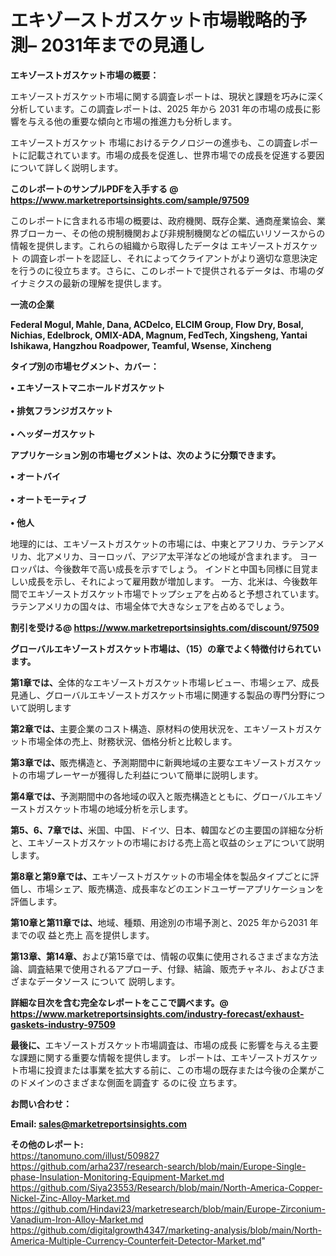 # エキゾーストガスケット市場戦略的予測– 2031年までの見通し

<strong><b>エキゾーストガスケット市場の概要：</b></strong>

エキゾーストガスケット市場に関する調査レポートは、現状と課題を巧みに深く分析しています。この調査レポートは、2025 年から 2031 年の市場の成長に影響を与える他の重要な傾向と市場の推進力も分析します。

エキゾーストガスケット 市場におけるテクノロジーの進歩も、この調査レポートに記載されています。市場の成長を促進し、世界市場での成長を促進する要因について詳しく説明します。

<strong>このレポートのサンプルPDFを入手する @ <a href=https://www.marketreportsinsights.com/sample/97509>https://www.marketreportsinsights.com/sample/97509</a></strong>

このレポートに含まれる市場の概要は、政府機関、既存企業、通商産業協会、業界ブローカー、その他の規制機関および非規制機関などの幅広いリソースからの情報を提供します。これらの組織から取得したデータは エキゾーストガスケット の調査レポートを認証し、それによってクライアントがより適切な意思決定を行うのに役立ちます。さらに、このレポートで提供されるデータは、市場のダイナミクスの最新の理解を提供します。

<strong>一流の企業</strong>

<strong><b>Federal Mogul, Mahle, Dana, ACDelco, ELCIM Group, Flow Dry, Bosal, Nichias, Edelbrock, OMIX-ADA, Magnum, FedTech, Xingsheng, Yantai Ishikawa, Hangzhou Roadpower, Teamful, Wsense, Xincheng</b></strong>

<strong><b>タイプ別の市場セグメント、カバー：</b></strong>

<strong>• エキゾーストマニホールドガスケット<br><br>• 排気フランジガスケット<br><br>• ヘッダーガスケット</strong>

<strong><b>アプリケーション別の市場セグメントは、次のように分類できます。</b></strong>

<strong>• オートバイ<br><br>• オートモーティブ<br><br>• 他人</strong>

 地理的には、エキゾーストガスケットの市場には、中東とアフリカ、ラテンアメリカ、北アメリカ、ヨーロッパ、アジア太平洋などの地域が含まれます。 ヨーロッパは、今後数年で高い成長を示すでしょう。 インドと中国も同様に目覚ましい成長を示し、それによって雇用数が増加します。 一方、北米は、今後数年間でエキゾーストガスケット市場でトップシェアを占めると予想されています。 ラテンアメリカの国々は、市場全体で大きなシェアを占めるでしょう。

<strong>割引を受ける@ <a href=https://www.marketreportsinsights.com/discount/97509>https://www.marketreportsinsights.com/discount/97509</a></strong>

<strong><b>グローバルエキゾーストガスケット市場は、（15）の章でよく特徴付けられています。</b></strong>

<strong><b>第</b></strong><strong><b>1章では、</b></strong>全体的なエキゾーストガスケット市場レビュー、市場シェア、成長見通し、グローバルエキゾーストガスケット市場に関連する製品の専門分野について説明します

<strong><b>第2章では、</b></strong>主要企業のコスト構造、原材料の使用状況を、エキゾーストガスケット市場全体の売上、財務状況、価格分析と比較します。

<strong><b>第3章では、</b></strong>販売構造と、予測期間中に新興地域の主要なエキゾーストガスケットの市場プレーヤーが獲得した利益について簡単に説明します。

<strong><b>第4章では、</b></strong>予測期間中の各地域の収入と販売構造とともに、グローバルエキゾーストガスケット市場の地域分析を示します。

<strong><b>第5、6、7章では、</b></strong>米国、中国、ドイツ、日本、韓国などの主要国の詳細な分析と、エキゾーストガスケットの市場における売上高と収益のシェアについて説明します。

<strong><b>第8章と第9章では、</b></strong>エキゾーストガスケットの市場全体を製品タイプごとに評価し、市場シェア、販売構造、成長率などのエンドユーザーアプリケーションを評価します。

<strong><b>第10章と第11章では、</b></strong>地域、種類、用途別の市場予測と、2025 年から2031 年までの収 益と売上 高を提供します。

<strong><b>第13章、第14章、</b></strong>および第15章では、情報の収集に使用されるさまざまな方法論、調査結果で使用されるアプローチ、付録、結論、販売チャネル、およびさまざまなデータソース について 説明します。

<strong>詳細な目次を含む完全なレポートをここで調べます。@ <a href=https://www.marketreportsinsights.com/industry-forecast/exhaust-gaskets-industry-97509>https://www.marketreportsinsights.com/industry-forecast/exhaust-gaskets-industry-97509</a></strong>

<strong><b>最後に、</b></strong>エキゾーストガスケット市場調査は、市場の成長 に影響を</a>与える主要な課題に関する重要な情報を提供します。 レポートは、エキゾーストガスケット市場に投資または事業を拡大する前に、この市場の既存または今後の企業がこのドメインのさまざまな側面を調査す るのに役 立ちます。

<strong><b>お問い合わせ：</b></strong>

<strong>Email: </strong><a href=mailto:sales@marketreportsinsights.com><strong>sales@marketreportsinsights.com</strong></a>

<strong>その他のレポート:</strong>
<br>
<a href=https://tanomuno.com/illust/509827>https://tanomuno.com/illust/509827</a>
<br>
<a href=https://github.com/arha237/research-search/blob/main/Europe-Single-phase-Insulation-Monitoring-Equipment-Market.md>https://github.com/arha237/research-search/blob/main/Europe-Single-phase-Insulation-Monitoring-Equipment-Market.md</a>
<br>
<a href=https://github.com/Siya23553/Research/blob/main/North-America-Copper-Nickel-Zinc-Alloy-Market.md>https://github.com/Siya23553/Research/blob/main/North-America-Copper-Nickel-Zinc-Alloy-Market.md</a>
<br>
<a href=https://github.com/Hindavi23/marketresearch/blob/main/Europe-Zirconium-Vanadium-Iron-Alloy-Market.md>https://github.com/Hindavi23/marketresearch/blob/main/Europe-Zirconium-Vanadium-Iron-Alloy-Market.md</a>
<br>
<a href=https://github.com/digitalgrowth4347/marketing-analysis/blob/main/North-America-Multiple-Currency-Counterfeit-Detector-Market.md>https://github.com/digitalgrowth4347/marketing-analysis/blob/main/North-America-Multiple-Currency-Counterfeit-Detector-Market.md</a>"
